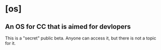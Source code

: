 # [os]
An OS for CC that is aimed for devlopers
---
This is a "secret" public beta. Anyone can access it, but there is not a topic for it.
